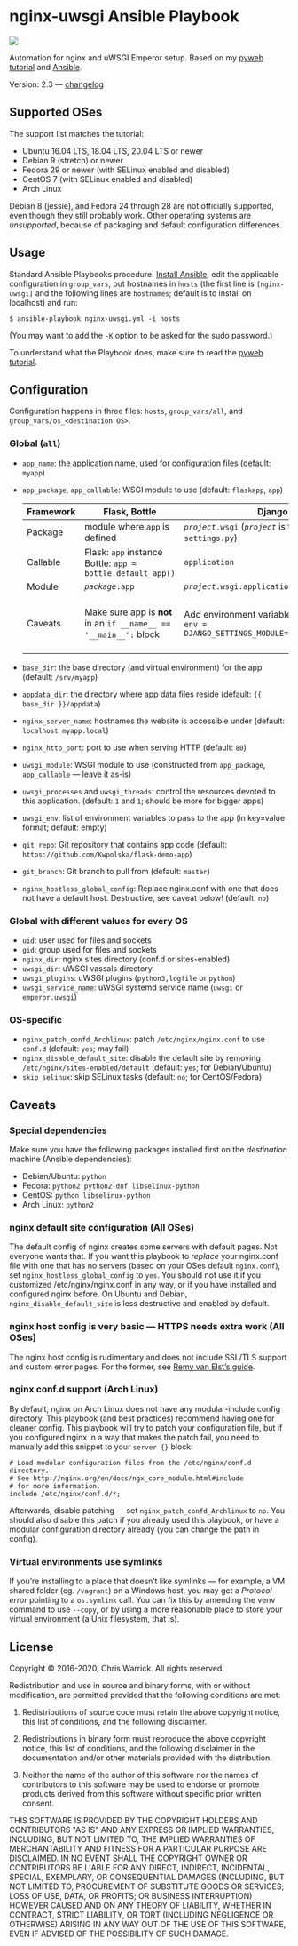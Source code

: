 nginx-uwsgi Ansible Playbook
============================

![](https://github.com/Kwpolska/ansible-nginx-uwsgi/workflows/CI%20in%20Docker%20for%20ansible-nginx-uwsgi%20%28pyweb%29/badge.svg)

Automation for nginx and uWSGI Emperor setup. Based on my [pyweb tutorial][] and [Ansible][].

Version: 2.3 — [changelog][]

[pyweb tutorial]: https://chriswarrick.com/blog/2016/02/10/deploying-python-web-apps-with-nginx-and-uwsgi-emperor/
[Ansible]: https://www.ansible.com/
[changelog]: https://github.com/Kwpolska/ansible-nginx-uwsgi/releases

Supported OSes
--------------

The support list matches the tutorial:

* Ubuntu 16.04 LTS, 18.04 LTS, 20.04 LTS or newer
* Debian 9 (stretch) or newer
* Fedora 29 or newer (with SELinux enabled and disabled)
* CentOS 7 (with SELinux enabled and disabled)
* Arch Linux

Debian 8 (jessie), and Fedora 24 through 28 are not officially supported, even though they still probably work.
Other operating systems are *unsupported*, because of packaging and default configuration differences.

Usage
-----

Standard Ansible Playbooks procedure. [Install Ansible](https://docs.ansible.com/ansible/intro_installation.html), edit the applicable configuration in `group_vars`, put hostnames in `hosts` (the first line is `[nginx-uwsgi]` and the following lines are `hostnames`; default is to install on localhost) and run:

    $ ansible-playbook nginx-uwsgi.yml -i hosts

(You may want to add the ``-K`` option to be asked for the sudo password.)

To understand what the Playbook does, make sure to read the [pyweb tutorial][].

Configuration
-------------

Configuration happens in three files: `hosts`, `group_vars/all`, and `group_vars/os_<destination OS>`.

### Global (`all`)

* `app_name`: the application name, used for configuration files (default: `myapp`)
* `app_package`, `app_callable`: WSGI module to use (default: `flaskapp`, `app`)

  | Framework | Flask, Bottle | Django | Pyramid    |
  |-----------|---------------|--------|------------|
  | Package  | module where `app` is defined | <code><em>project</em>.wsgi</code> (<code><em>project</em></code> is the package with `settings.py`) | module where `app` is defined |
  | Callable | Flask: `app` instance<br>Bottle: `app = bottle.default_app()` | `application` | `app = config.make_wsgi_app()` |
  | Module   | <code><em>package</em>:app</code> | <code><em>project</em>.wsgi:application</code> | <code><em>package</em>:app</code> |
  | Caveats  | Make sure app is **not** in an `if __name__ == '__main__':` block | Add environment variable for settings:<br><code>env = DJANGO_SETTINGS_MODULE=project.settings</code> | Make sure app is **not** in an `if __name__ == '__main__':` block (the demo quickstart does that!) |

* `base_dir`: the base directory (and virtual environment) for the app (default: `/srv/myapp`)
* `appdata_dir`: the directory where app data files reside (default: `{{ base_dir }}/appdata`)
* `nginx_server_name`: hostnames the website is accessible under (default: `localhost myapp.local`)
* `nginx_http_port`: port to use when serving HTTP (default: `80`)
* `uwsgi_module`: WSGI module to use (constructed from `app_package`, `app_callable` — leave it as-is)
* `uwsgi_processes` and `uwsgi_threads`: control the resources devoted to this application. (default: `1` and `1`; should be more for bigger apps)
* `uwsgi_env`: list of environment variables to pass to the app (in key=value format; default: empty)
* `git_repo`: Git repository that contains app code (default: `https://github.com/Kwpolska/flask-demo-app`)
* `git_branch`: Git branch to pull from (default: `master`)
* `nginx_hostless_global_config`: Replace nginx.conf with one that does not have a default host. Destructive, see caveat below! (default: `no`)

### Global with different values for every OS

* `uid`: user used for files and sockets
* `gid`: group used for files and sockets
* `nginx_dir`: nginx sites directory (conf.d or sites-enabled)
* `uwsgi_dir`: uWSGI vassals directory
* `uwsgi_plugins`: uWSGI plugins (`python3,logfile` or `python`)
* `uwsgi_service_name`: uWSGI systemd service name (`uwsgi` or `emperor.uwsgi`)

### OS-specific

* `nginx_patch_confd_Archlinux`: patch `/etc/nginx/nginx.conf` to use `conf.d` (default: `yes`; may fail)
* `nginx_disable_default_site`: disable the default site by removing `/etc/nginx/sites-enabled/default` (default: `yes`; for Debian/Ubuntu)
* `skip_selinux`: skip SELinux tasks (default: `no`; for CentOS/Fedora)

Caveats
-------

### Special dependencies

Make sure you have the following packages installed first on the *destination* machine (Ansible dependencies):

* Debian/Ubuntu: `python`
* Fedora: `python2 python2-dnf libselinux-python`
* CentOS: `python libselinux-python`
* Arch Linux: `python2`

### nginx default site configuration (All OSes)

The default config of nginx creates some servers with default pages. Not everyone wants that. If you want this playbook to *replace* your nginx.conf file with one that has no servers (based on your OSes default `nginx.conf`), set `nginx_hostless_global_config` to `yes`. You should not use it if you customized /etc/nginx/nginx.conf in any way, or if you have installed and configured nginx before. On Ubuntu and Debian, `nginx_disable_default_site` is less destructive and enabled by default.

### nginx host config is very basic — HTTPS needs extra work (All OSes)

The nginx host config is rudimentary and does not include SSL/TLS support and custom error pages. For the former, see [Remy van Elst’s guide](https://raymii.org/s/tutorials/Strong_SSL_Security_On_nginx.html).

### nginx conf.d support (Arch Linux)

By default, nginx on Arch Linux does not have any modular-include config directory. This playbook (and best practices) recommend having one for cleaner config. This playbook will try to patch your configuration file, but if you configured nginx in a way that makes the patch fail, you need to manually add this snippet to your `server {}` block:

```nginx
# Load modular configuration files from the /etc/nginx/conf.d directory.
# See http://nginx.org/en/docs/ngx_core_module.html#include
# for more information.
include /etc/nginx/conf.d/*;
```

Afterwards, disable patching — set `nginx_patch_confd_Archlinux` to `no`. You should also disable this patch if you already used this playbook, or have a modular configuration directory already (you can change the path in config).

### Virtual environments use symlinks

If you’re installing to a place that doesn’t like symlinks — for example, a VM
shared folder (eg. ``/vagrant``) on a Windows host, you may get a *Protocol
error* pointing to a ``os.symlink`` call. You can fix this by amending the venv
command to use ``--copy``, or by using a more reasonable place to store your
virtual environment (a Unix filesystem, that is).

License
-------

Copyright © 2016-2020, Chris Warrick.
All rights reserved.

Redistribution and use in source and binary forms, with or without modification, are permitted provided that the following conditions are met:

1. Redistributions of source code must retain the above copyright notice, this list of conditions, and the following disclaimer.

2. Redistributions in binary form must reproduce the above copyright notice, this list of conditions, and the following disclaimer in the documentation and/or other materials provided with the distribution.

3. Neither the name of the author of this software nor the names of contributors to this software may be used to endorse or promote products derived from this software without specific prior written consent.

THIS SOFTWARE IS PROVIDED BY THE COPYRIGHT HOLDERS AND CONTRIBUTORS "AS IS" AND ANY EXPRESS OR IMPLIED WARRANTIES, INCLUDING, BUT NOT LIMITED TO, THE IMPLIED WARRANTIES OF MERCHANTABILITY AND FITNESS FOR A PARTICULAR PURPOSE ARE DISCLAIMED.  IN NO EVENT SHALL THE COPYRIGHT OWNER OR CONTRIBUTORS BE LIABLE FOR ANY DIRECT, INDIRECT, INCIDENTAL, SPECIAL, EXEMPLARY, OR CONSEQUENTIAL DAMAGES (INCLUDING, BUT NOT LIMITED TO, PROCUREMENT OF SUBSTITUTE GOODS OR SERVICES; LOSS OF USE, DATA, OR PROFITS; OR BUSINESS INTERRUPTION) HOWEVER CAUSED AND ON ANY THEORY OF LIABILITY, WHETHER IN CONTRACT, STRICT LIABILITY, OR TORT (INCLUDING NEGLIGENCE OR OTHERWISE) ARISING IN ANY WAY OUT OF THE USE OF THIS SOFTWARE, EVEN IF ADVISED OF THE POSSIBILITY OF SUCH DAMAGE.
